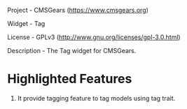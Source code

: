 Project 	- CMSGears (https://www.cmsgears.org)

Widget  	- Tag

License 	- GPLv3 (http://www.gnu.org/licenses/gpl-3.0.html)

Description - The Tag widget for CMSGears.

Highlighted Features
=========================================

1. It provide tagging feature to tag models using tag trait.
